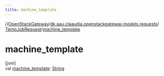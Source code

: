 ```yaml
---
title: machine_template
---
```

//[OpenStackGateway](../../../index.html)/[dk.aau.claaudia.openstackgateway.models.requests](../index.html)/[TempJobRequest](index.html)/[machine_template](machine_template.html)



# machine_template



[jvm]\
val [machine_template](machine_template.html): [String](https://kotlinlang.org/api/latest/jvm/stdlib/kotlin/-string/index.html)




